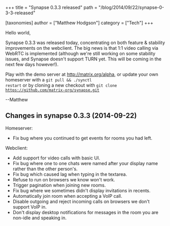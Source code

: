 +++
title = "Synapse 0.3.3 released"
path = "/blog/2014/09/22/synapse-0-3-3-released"

[taxonomies]
author = ["Matthew Hodgson"]
category = ["Tech"]
+++

Hello world,

Synapse 0.3.3 was released today, concentrating on both feature & stability improvements on the webclient.  The big news is that 1:1 video calling via WebRTC is implemented (although we're still working on some stability issues, and Synapse doesn't support TURN yet.  This will be coming in the next few days however!).

Play with the demo server at <http://matrix.org/alpha>, or update your own homeserver with a <code>git pull && ./synctl restart</code> or by cloning a new checkout with <code>git clone https://github.com/matrix-org/synapse.git</code>

--Matthew

## Changes in synapse 0.3.3 (2014-09-22)

Homeserver:

* Fix bug where you continued to get events for rooms you had left.

Webclient:

* Add support for video calls with basic UI.
* Fix bug where one to one chats were named after your display name rather
   than the other person's.
* Fix bug which caused lag when typing in the textarea.
* Refuse to run on browsers we know won't work.
* Trigger pagination when joining new rooms.
* Fix bug where we sometimes didn't display invitations in recents.
* Automatically join room when accepting a VoIP call.
* Disable outgoing and reject incoming calls on browsers we don't support
   VoIP in.
* Don't display desktop notifications for messages in the room you are
   non-idle and speaking in.
